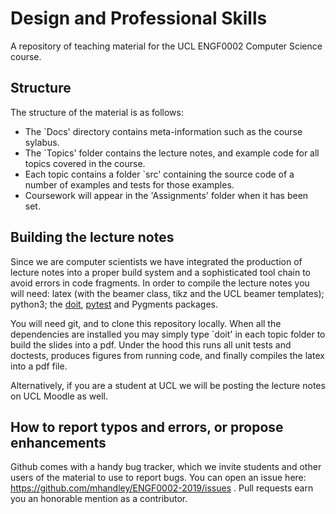 # Design and Professional Skills
A repository of teaching material for the UCL ENGF0002 Computer Science course.

## Structure

The structure of the material is as follows:
- The `Docs' directory contains meta-information such as the course sylabus.
- The `Topics' folder contains the lecture notes, and example code for all topics covered in the course.
- Each topic contains a folder `src' containing the source code of a number of examples and tests for those examples.
- Coursework will appear in the 'Assignments' folder when it has been set.

## Building the lecture notes

Since we are computer scientists we have integrated the production of
lecture notes into a proper build system and a sophisticated tool
chain to avoid errors in code fragments. In order to compile the
lecture notes you will need: latex (with the beamer class, tikz and
the UCL beamer templates); python3; the [doit](http://pydoit.org/),
[pytest](https://docs.pytest.org/en/latest/) and Pygments packages.

You will need git, and to clone this repository locally. When all the dependencies are installed you may simply type `doit' in each topic folder to build the slides into a pdf. Under the hood this runs all unit tests and doctests, produces figures from running code, and finally compiles the latex into a pdf file.

Alternatively, if you are a student at UCL we will be posting the lecture notes on UCL Moodle as well.

## How to report typos and errors, or propose enhancements

Github comes with a handy bug tracker, which we invite students and other users of the material to use to report bugs. You can open an issue here: https://github.com/mhandley/ENGF0002-2019/issues . Pull requests earn you an honorable mention as a contributor.
